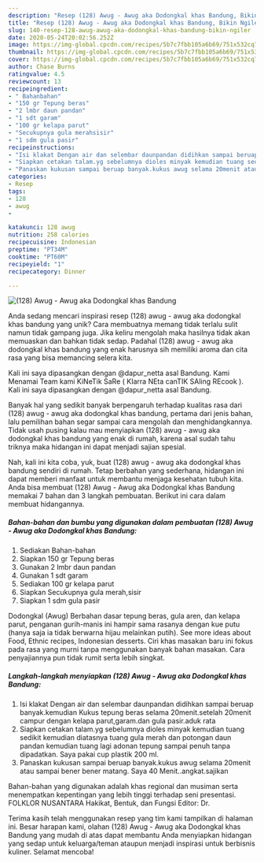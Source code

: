 ```yaml
---
description: "Resep (128) Awug - Awug aka Dodongkal khas Bandung, Bikin Ngiler"
title: "Resep (128) Awug - Awug aka Dodongkal khas Bandung, Bikin Ngiler"
slug: 140-resep-128-awug-awug-aka-dodongkal-khas-bandung-bikin-ngiler
date: 2020-05-24T20:02:56.252Z
image: https://img-global.cpcdn.com/recipes/5b7c7fbb105a6b69/751x532cq70/128-awug-awug-aka-dodongkal-khas-bandung-foto-resep-utama.jpg
thumbnail: https://img-global.cpcdn.com/recipes/5b7c7fbb105a6b69/751x532cq70/128-awug-awug-aka-dodongkal-khas-bandung-foto-resep-utama.jpg
cover: https://img-global.cpcdn.com/recipes/5b7c7fbb105a6b69/751x532cq70/128-awug-awug-aka-dodongkal-khas-bandung-foto-resep-utama.jpg
author: Chase Burns
ratingvalue: 4.5
reviewcount: 13
recipeingredient:
- " Bahanbahan"
- "150 gr Tepung beras"
- "2 lmbr daun pandan"
- "1 sdt garam"
- "100 gr kelapa parut"
- "Secukupnya gula merahsisir"
- "1 sdm gula pasir"
recipeinstructions:
- "Isi klakat Dengan air dan selembar daunpandan didihkan sampai beruap banyak.kemudian Kukus tepung beras selama 20menit.setelah 20menit campur dengan kelapa parut,garam.dan gula pasir.aduk rata"
- "Siapkan cetakan talam.yg sebelumnya dioles minyak kemudian tuang sedikit kemudian diatasnya tuang gula merah dan potongan daun pandan kemudian tuang lagi adonan tepung sampai penuh tanpa dipadatkan. Saya pakai cup plastik 200 ml."
- "Panaskan kukusan sampai beruap banyak.kukus awug selama 20menit atau sampai bener bener matang. Saya 40 Menit..angkat.sajikan"
categories:
- Resep
tags:
- 128
- awug
- 

katakunci: 128 awug  
nutrition: 258 calories
recipecuisine: Indonesian
preptime: "PT34M"
cooktime: "PT60M"
recipeyield: "1"
recipecategory: Dinner

---
```



![(128) Awug - Awug aka Dodongkal khas Bandung](https://img-global.cpcdn.com/recipes/5b7c7fbb105a6b69/751x532cq70/128-awug-awug-aka-dodongkal-khas-bandung-foto-resep-utama.jpg)

Anda sedang mencari inspirasi resep (128) awug - awug aka dodongkal khas bandung yang unik? Cara membuatnya memang tidak terlalu sulit namun tidak gampang juga. Jika keliru mengolah maka hasilnya tidak akan memuaskan dan bahkan tidak sedap. Padahal (128) awug - awug aka dodongkal khas bandung yang enak harusnya sih memiliki aroma dan cita rasa yang bisa memancing selera kita.

Kali ini saya dipasangkan dengan @dapur_netta asal Bandung. Kami Menamai Team kami KiNeTik SaRe ( KIarra NEta canTIK SAling REcook ). Kali ini saya dipasangkan dengan @dapur_netta asal Bandung.

Banyak hal yang sedikit banyak berpengaruh terhadap kualitas rasa dari (128) awug - awug aka dodongkal khas bandung, pertama dari jenis bahan, lalu pemilihan bahan segar sampai cara mengolah dan menghidangkannya. Tidak usah pusing kalau mau menyiapkan (128) awug - awug aka dodongkal khas bandung yang enak di rumah, karena asal sudah tahu triknya maka hidangan ini dapat menjadi sajian spesial.


Nah, kali ini kita coba, yuk, buat (128) awug - awug aka dodongkal khas bandung sendiri di rumah. Tetap berbahan yang sederhana, hidangan ini dapat memberi manfaat untuk membantu menjaga kesehatan tubuh kita. Anda bisa membuat (128) Awug - Awug aka Dodongkal khas Bandung memakai 7 bahan dan 3 langkah pembuatan. Berikut ini cara dalam membuat hidangannya.

<!--inarticleads1-->

##### Bahan-bahan dan bumbu yang digunakan dalam pembuatan (128) Awug - Awug aka Dodongkal khas Bandung:

1. Sediakan  Bahan-bahan
1. Siapkan 150 gr Tepung beras
1. Gunakan 2 lmbr daun pandan
1. Gunakan 1 sdt garam
1. Sediakan 100 gr kelapa parut
1. Siapkan Secukupnya gula merah,sisir
1. Siapkan 1 sdm gula pasir


Dodongkal (Awug) Berbahan dasar tepung beras, gula aren, dan kelapa parut, penganan gurih-manis ini hampir sama rasanya dengan kue putu (hanya saja ia tidak berwarna hijau melainkan putih). See more ideas about Food, Ethnic recipes, Indonesian desserts. Ciri khas masakan baru ini fokus pada rasa yang murni tanpa menggunakan banyak bahan masakan. Cara penyajiannya pun tidak rumit serta lebih singkat. 

<!--inarticleads2-->

##### Langkah-langkah menyiapkan (128) Awug - Awug aka Dodongkal khas Bandung:

1. Isi klakat Dengan air dan selembar daunpandan didihkan sampai beruap banyak.kemudian Kukus tepung beras selama 20menit.setelah 20menit campur dengan kelapa parut,garam.dan gula pasir.aduk rata
1. Siapkan cetakan talam.yg sebelumnya dioles minyak kemudian tuang sedikit kemudian diatasnya tuang gula merah dan potongan daun pandan kemudian tuang lagi adonan tepung sampai penuh tanpa dipadatkan. Saya pakai cup plastik 200 ml.
1. Panaskan kukusan sampai beruap banyak.kukus awug selama 20menit atau sampai bener bener matang. Saya 40 Menit..angkat.sajikan


Bahan-bahan yang digunakan adalah khas regional dan musiman serta menempatkan kepentingan yang lebih tinggi terhadap seni presentasi. FOLKLOR NUSANTARA Hakikat, Bentuk, dan Fungsi Editor: Dr. 

Terima kasih telah menggunakan resep yang tim kami tampilkan di halaman ini. Besar harapan kami, olahan (128) Awug - Awug aka Dodongkal khas Bandung yang mudah di atas dapat membantu Anda menyiapkan hidangan yang sedap untuk keluarga/teman ataupun menjadi inspirasi untuk berbisnis kuliner. Selamat mencoba!
